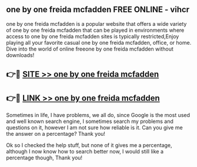 ## one by one freida mcfadden FREE ONLINE - vihcr

one by one freida mcfadden is a popular website that offers a wide variety of one by one freida mcfadden that can be played in environments where access to one by one freida mcfadden sites is typically restricted,Enjoy playing all your favorite casual one by one freida mcfadden, office, or home. Dive into the world of online freeone by one freida mcfadden without downloads!

## 👉🔴 [SITE >> one by one freida mcfadden](http://news.freeplayer.one?title=one_by_one_freida_mcfadden&ref=FRRE)

## 👉🔴 [LINK >> one by one freida mcfadden](http://news.freeplayer.one?title=one_by_one_freida_mcfadden&ref=FREE)

Sometimes in life, I have problems, we all do, since Google is the most used and well known search engine, I sometimes search my problems and questions on it, however I am not sure how reliable is it. Can you give me the answer on a percentage? Thank you!

Ok so I checked the help stuff, but none of it gives me a percentage, although I now know how to search better now, I would still like a percentage though, Thank you!